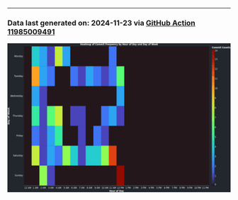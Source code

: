 ---

### Data last generated on: 2024-11-23 via [GitHub Action 11985009491](https://github.com/renerod1/runner/actions/runs/11985009491)

![](DataVisuals/data.gif)

